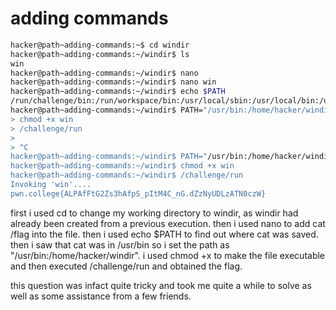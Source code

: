 # adding commands
```bash
hacker@path~adding-commands:~$ cd windir
hacker@path~adding-commands:~/windir$ ls
win
hacker@path~adding-commands:~/windir$ nano
hacker@path~adding-commands:~/windir$ nano win
hacker@path~adding-commands:~/windir$ echo $PATH
/run/challenge/bin:/run/workspace/bin:/usr/local/sbin:/usr/local/bin:/usr/sbin:/usr/bin:/sbin:/bin
hacker@path~adding-commands:~/windir$ PATH="/usr/bin:/home/hacker/windir
> chmod +x win
> /challenge/run
> 
> ^C
hacker@path~adding-commands:~/windir$ PATH="/usr/bin:/home/hacker/windir"
hacker@path~adding-commands:~/windir$ chmod +x win
hacker@path~adding-commands:~/windir$ /challenge/run
Invoking 'win'....
pwn.college{ALPAfFtG2Zs3hAfpS_pItM4C_nG.dZzNyUDLzATN0czW}
```
first i used cd to change my working directory to windir, as windir had already been created from a previous execution. then i used nano to add cat /flag into the file.
then i used echo $PATH to find out where cat was saved. then i saw that cat was in /usr/bin so i set the path as "/usr/bin:/home/hacker/windir".
i used chmod +x to make the file executable and then executed /challenge/run and obtained the flag.

this question was infact quite tricky and took me quite a while to solve as well as some assistance from a few friends.
